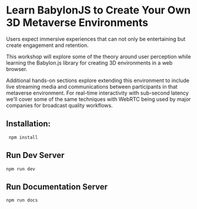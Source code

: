 # Learn BabylonJS to Create Your Own 3D Metaverse Environments

Users expect immersive experiences that can not only be entertaining but create engagement and retention.

This workshop will explore some of the theory around user perception while learning the Babylon.js library for creating 3D environments in a web browser.

Additional hands-on sections explore extending this environment to include live streaming media and communications between participants in that metaverse environment. For real-time interactivity with sub-second latency we'll cover some of the same techniques with WebRTC being used by major companies for broadcast quality workflows.

## Installation:
``` npm install```

## Run Dev Server
```npm run dev```

## Run Documentation Server
```npm run docs```